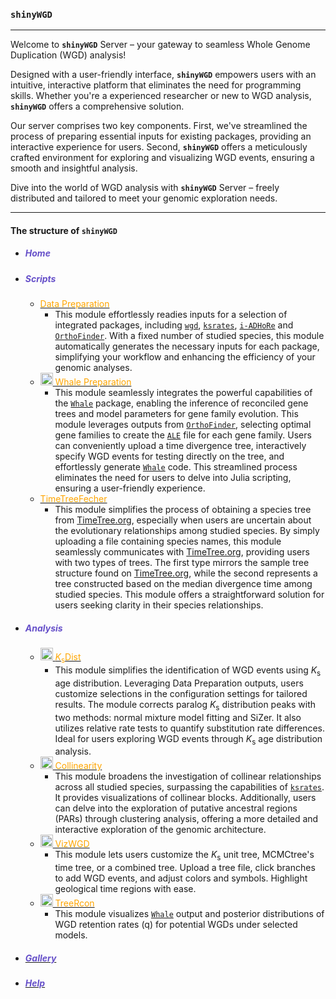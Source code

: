 <link rel="stylesheet" href="https://cdnjs.cloudflare.com/ajax/libs/font-awesome/6.0.0-beta3/css/all.min.css">

### **`shinyWGD`**

---

Welcome to **`shinyWGD`** Server – your gateway to seamless Whole Genome Duplication (WGD) analysis!

Designed with a user-friendly interface, **`shinyWGD`** empowers users with an intuitive, interactive platform that eliminates the need for programming skills. Whether you're a experienced researcher or new to WGD analysis, **`shinyWGD`** offers a comprehensive solution.

Our server comprises two key components. First, we've streamlined the process of preparing essential inputs for existing packages, providing an interactive experience for users. Second, **`shinyWGD`** offers a meticulously crafted environment for exploring and visualizing WGD events, ensuring a smooth and insightful analysis.

Dive into the world of WGD analysis with **`shinyWGD`** Server – freely distributed and tailored to meet your genomic exploration needs.

---

#### The structure of **`shinyWGD`**

- ##### <font color="#6650C9"><i class="fa-solid fa-home"></i> Home</font>
- ##### <font color="#6650C9"><i aria-label="terminal icon" class="fa fa-terminal fa-fw fa-fade" role="presentation"></i> Scripts</font>
  - <a href="javascript:void(0);" onclick="switchToDataPreparationTab()"><font color="orange"><i aria-label="microscope icon" class="fa fa-microscope fa-fw fa-fade" role="presentation"></i> Data Preparation</font></a>
    - This module effortlessly readies inputs for a selection of integrated packages, including [`wgd`](https://github.com/arzwa/wgd), [`ksrates`](https://github.com/VIB-PSB/ksrates), [`i-ADHoRe`](https://www.vandepeerlab.org/?q=tools/i-adhore30) and [`OrthoFinder`](https://github.com/davidemms/OrthoFinder). With a fixed number of studied species, this module automatically generates the necessary inputs for each package, simplifying your workflow and enhancing the efficiency of your genomic analyses.
  - <a href="javascript:void(0);" onclick="switchToWhalePreparationTab()"><font color="orange"><img src="images/treeReconciliationIcon.svg" alt="Icon" width="20" height="20"> Whale Preparation</font></a>
    - This module seamlessly integrates the powerful capabilities of the [`Whale`](https://github.com/arzwa/Whale.jl/tree/master) package, enabling the inference of reconciled gene trees and model parameters for gene family evolution. This module leverages outputs from [`OrthoFinder`](https://github.com/davidemms/OrthoFinder), selecting optimal gene families to create the [`ALE`](https://github.com/ssolo/ALE) file for each gene family. Users can conveniently upload a time divergence tree, interactively specify WGD events for testing directly on the tree, and effortlessly generate [`Whale`](https://github.com/arzwa/Whale.jl/tree/master) code. This streamlined process eliminates the need for users to delve into Julia scripting, ensuring a user-friendly experience.
  - <a href="javascript:void(0);" onclick="switchToTreeExtractionTab()"><font color="orange"><i aria-label="tree icon" class="fa fa-tree fa-fw fa-fade" role="presentation"></i> TimeTreeFecher</font></a>
    - This module simplifies the process of obtaining a species tree from [TimeTree.org](http://www.timetree.org/), especially when users are uncertain about the evolutionary relationships among studied species. By simply uploading a file containing species names, this module seamlessly communicates with [TimeTree.org](http://www.timetree.org/), providing users with two types of trees. The first type mirrors the sample tree structure found on [TimeTree.org](http://www.timetree.org/), while the second represents a tree constructed based on the median divergence time among studied species. This module offers a straightforward solution for users seeking clarity in their species relationships.
- ##### <font color="#6650C9"><i class="fa-solid fa-pencil" role="presentation"></i> Analysis</font>
  - <a href="javascript:void(0);" onclick="switchToKsAnalysisTab()"><font color="orange"><img src="images/ksIcon.svg" alt="Icon" width="20" height="20"> <i>K</i><sub>s</sub>Dist</font></a>
    - This module simplifies the identification of WGD events using <i>K</i><sub>s</sub> age distribution. Leveraging Data Preparation outputs, users customize selections in the configuration settings for tailored results. The module corrects paralog <i>K</i><sub>s</sub> distribution peaks with two methods: normal mixture model fitting and SiZer. It also utilizes relative rate tests to quantify substitution rate differences. Ideal for users exploring WGD events through <i>K</i><sub>s</sub> age distribution analysis.
  - <a href="javascript:void(0);" onclick="switchToSyntenyAnalysisTab()"><font color="orange"><img src="images/syntenyIcon.svg" alt="Icon" width="20" height="20"> Collinearity</font></a>
    - This module broadens the investigation of collinear relationships across all studied species, surpassing the capabilities of [`ksrates`](https://github.com/VIB-PSB/ksrates). It provides visualizations of collinear blocks. Additionally, users can delve into the exploration of putative ancestral regions (PARs) through clustering analysis, offering a more detailed and interactive exploration of the genomic architecture.
  - <a href="javascript:void(0);" onclick="switchToTreeBuildingTab()"><font color="orange"><img src="images/ksTreeIcon.svg" alt="Icon" width="20" height="20"> VizWGD </font></a>
    - This module lets users customize the <i>K</i><sub>s</sub> unit tree, MCMCtree's time tree, or a combined tree. Upload a tree file, click branches to add WGD events, and adjust colors and symbols. Highlight geological time regions with ease.
  - <a href="javascript:void(0);" onclick="switchToGalleryTab()"><font color="orange"><img src="images/treeReconciliationIcon.svg" alt="Icon" width="20" height="20"> TreeRcon</font></a>
    - This module visualizes [`Whale`](https://github.com/arzwa/Whale.jl/tree/master) output and posterior distributions of WGD retention rates (q) for potential WGDs under selected models.
- ##### <a href="javascript:void(0);" onclick="switchToDataPreparationTab()"><font color="#6650C9"><i class="fa-solid fa-image"></i> Gallery</font></a>
- ##### <a href="javascript:void(0);" onclick="switchToHelpTab()"><font color="#6650C9"><i class="fa-solid fa-question"></i> Help</font></a>



